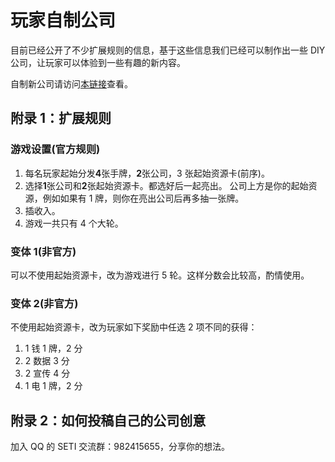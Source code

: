 # 玩家自制公司

目前已经公开了不少扩展规则的信息，基于这些信息我们已经可以制作出一些 DIY 公司，让玩家可以体验到一些有趣的新内容。

自制新公司请访问[本链接](https://seti.ender-wiggin.com/zh-CN/fan-made/corps)查看。

## 附录 1：扩展规则

### 游戏设置(官方规则)

1. 每名玩家起始分发**4**张手牌，**2**张公司，3 张起始资源卡(前序)。
2. 选择**1**张公司和**2**张起始资源卡。都选好后一起亮出。 公司上方是你的起始资源，例如如果有 1 牌，则你在亮出公司后再多抽一张牌。
3. 插收入。
4. 游戏一共只有 4 个大轮。

### 变体 1(非官方)

可以不使用起始资源卡，改为游戏进行 5 轮。这样分数会比较高，酌情使用。

### 变体 2(非官方)

不使用起始资源卡，改为玩家如下奖励中任选 2 项不同的获得：

1. 1 钱 1 牌，2 分
2. 2 数据 3 分
3. 2 宣传 4 分
4. 1 电 1 牌，2 分

## 附录 2：如何投稿自己的公司创意

加入 QQ 的 SETI 交流群：982415655，分享你的想法。

